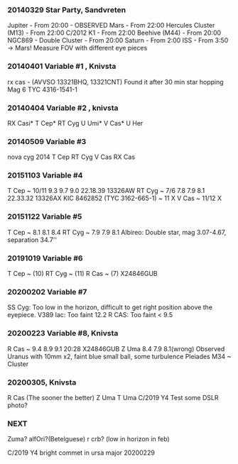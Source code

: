 ### 20140329 Star Party, Sandvreten
Jupiter - From 20:00 - OBSERVED
Mars    - From 22:00
Hercules Cluster (M13) - From 22:00
C/2012 K1 - From 22:00
Beehive (M44) - From 20:00
NGC869 - Double Cluster - From 20:00
Saturn - From 2:00
ISS - From 3:50 -> Mars!
Measure FOV with different eye pieces

### 20140401 Variable #1 , Knivsta
rx cas - (AVVSO 13321BHQ, 13321CNT)
 Found it after 30 min star hopping
 Mag 6
TYC 4316-1541-1

### 20140404 Variable #2 , knivsta
RX Casi*
T Cep*
RT Cyg
U Umi*
V Cas*
U Her

### 20140509 Variable #3
nova cyg 2014
T Cep
RT Cyg
V Cas
RX Cas

### 20151103 Variable #4
T Cep ~ 10/11 9.3 9.7 9.0 22.18.39 13326AW
RT Cyg ~ 7/6 7.8 7.9 8.1 22.33.32 13326AX
KIC 8462852 (TYC 3162-665-1) ~ 11 X
V Cas ~ 11/12 X

### 20151122 Variable #5
T Cep ~ 8.1 8.1 8.4
RT Cyg ~ 7.9 7.9 8.1
Albireo: Double star, mag 3.07-4.67, separation 34.7''

### 20191019 Variable #6
T Cep ~ (10)
RT Cyg ~ (11)
R Cas ~ (7) X24846GUB

### 20200202 Variable #7
SS Cyg: Too low in the horizon, difficult to get right position above the eyepiece.
V389 lac: Too faint 12.2
R CAS: Too faint < 9.5

### 20200223 Variable #8, Knivsta
R Cas ~ 9.4 8.9  9.1 20:28 X24846GUB
Z Uma 8.4 7.9  8.1(wrong)
Observed Uranus with 10mm x2, faint blue small ball, some turbulence
Pleiades
M34 ~ Cluster

### 20200305, Knivsta
R Cas (The sooner the better)
Z Uma
T Uma
C/2019 Y4
Test some DSLR photo?

### NEXT

Zuma?
alfOri?(Betelguese)
r crb? (low in horizon in feb)


C/2019 Y4 bright commet in ursa major 20200229
